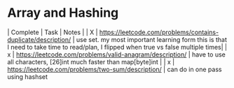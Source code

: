 # Array and Hashing

| Complete  | Task                                                              | Notes |
|    X       | https://leetcode.com/problems/contains-duplicate/description/     | use set.  my most important learning form this is that I need to take time to read/plan, I flipped when true vs false multiple times|
|  x        | https://leetcode.com/problems/valid-anagram/description/ | have to use all characters, [26]int much faster than map[byte]int |
| x         | https://leetcode.com/problems/two-sum/description/ | can do in one pass using hashset